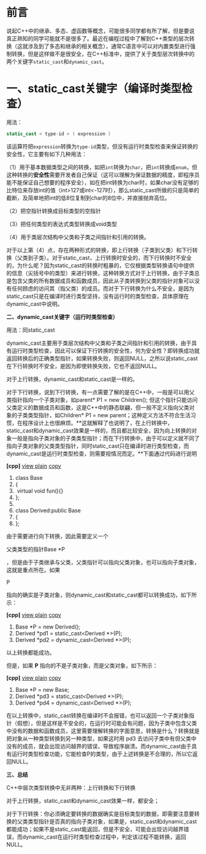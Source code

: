 # 前言

说起C++中的继承、多态、虚函数等概念，可能很多同学都有所了解，但是要说真正熟知的同学可能就不是很多了。最近在编程过程中了解到C++类型的层次转换（这就涉及到了多态和继承的相关概念），通常C语言中可以对内置类型进行强制转换，但是这样做不是很安全，在C++标准中，提供了关于类型层次转换中的两个关键字`static_cast`和`dynamic_cast`。

# 一、static_cast关键字（编译时类型检查）

用法：

```c++
static_cast < type-id > ( expression )
```

该运算符把`expression`转换为`type-id`类型，但没有运行时类型检查来保证转换的安全性，它主要有如下几种用法：

（1）用于基本数据类型之间的转换，如把`int`转换为`char`，把`int`转换成`enum`，但这种转换的**安全性**需要开发者自己保证（这可以理解为保证数据的精度，即程序员能不能保证自己想要的程序安全），如在把int转换为char时，如果char没有足够的比特位来存放int的值（int>127或int<-127时），那么static_cast所做的只是简单的截断，及简单地把int的低8位复制到char的8位中，并直接抛弃高位。

（2）把空指针转换成目标类型的空指针

（3）把任何类型的表达式类型转换成void类型

（4）用于类层次结构中父类和子类之间指针和引用的转换。

对于以上第（4）点，存在两种形式的转换，即上行转换（子类到父类）和下行转换（父类到子类）。对于static_cast，上行转换时安全的，而下行转换时不安全的，为什么呢？因为static_cast的转换时粗暴的，它仅根据类型转换语句中提供的信息（尖括号中的类型）来进行转换，这种转换方式对于上行转换，由于子类总是包含父类的所有数据成员和函数成员，因此从子类转换到父类的指针对象可以没有任何顾虑的访问其（指父类）的成员。而对于下行转换为什么不安全，是因为static_cast只是在编译时进行类型坚持，没有运行时的类型检查，具体原理在dynamic_cast中说明。

**二、dynamic_cast关键字（运行时类型检查）**

用法：同static_cast

dynamic_cast主要用于类层次结构中父类和子类之间指针和引用的转换，由于具有运行时类型检查，因此可以保证下行转换的安全性，何为安全性？即转换成功就返回转换后的正确类型指针，如果转换失败，则返回NULL，之所以说static_cast在下行转换时不安全，是因为即使转换失败，它也不返回NULL。

对于上行转换，dynamic_cast和static_cast是一样的。

对于下行转换，说到下行转换，有一点需要了解的是在C++中，一般是可以用父类指针指向一个子类对象，如parent* P1 = new Children(); 但这个指针只能访问父类定义的数据成员和函数，这是C++中的静态联翩，但一般不定义指向父类对象的子类类型指针，如Children* P1 = new parent；这种定义方法不符合生活习惯，在程序设计上也很麻烦。**这就解释了也说明了，在上行转换中，static_cast和dynamic_cast效果是一样的，而且都比较安全，因为向上转换的对象一般是指向子类对象的子类类型指针；而在下行转换中，由于可以定义就不同了指向子类对象的父类类型指针，同时static_cast只在编译时进行类型检查，而dynamic_cast是运行时类型检查，则需要视情况而定。**下面通过代码进行说明

**[cpp]** [view plain](https://blog.csdn.net/qq_26849233/article/details/62218385#) [copy](https://blog.csdn.net/qq_26849233/article/details/62218385#)

1. class Base  
2. {  
3. ​    virtual void fun(){}  
4. };  
5.   
6. class Derived:public Base  
7. {  
8. };  

由于需要进行向下转换，因此需要定义一个

父类类型的指针Base *P

，但是由于子类继承与父类，父类指针可以指向父类对象，也可以指向子类对象，这就是重点所在。如果

 P

指向的确实是子类对象，则dynamic_cast和static_cast都可以转换成功，如下所示：

**[cpp]** [view plain](https://blog.csdn.net/qq_26849233/article/details/62218385#) [copy](https://blog.csdn.net/qq_26849233/article/details/62218385#)

1. Base *P = new Derived();  
2. Derived *pd1 = static_cast<Derived *>(P);  
3. Derived *pd2 = dynamic_cast<Derived *>(P);  

以上转换都能成功。

但是，如果 **P** 指向的不是子类对象，而是父类对象，如下所示：

**[cpp]** [view plain](https://blog.csdn.net/qq_26849233/article/details/62218385#) [copy](https://blog.csdn.net/qq_26849233/article/details/62218385#)

1. Base *P = new Base;  
2. Derived *pd3 = static_cast<Derived *>(P);  
3. Derived *pd4 = dynamic_cast<Derived *>(P);  

在以上转换中，static_cast转换在编译时不会报错，也可以返回一个子类对象指针（假想），但是这样是不安全的，在运行时可能会有问题，因为子类中包含父类中没有的数据和函数成员，这里需要理解转换的字面意思，转换是什么？转换就是把对象从一种类型转换到另一种类型，如果这时用 pd3 去访问子类中有但父类中没有的成员，就会出现访问越界的错误，导致程序崩溃。而dynamic_cast由于具有运行时类型检查功能，它能检查P的类型，由于上述转换是不合理的，所以它返回NULL。

**三、总结**

C++中层次类型转换中无非两种：上行转换和下行转换

对于上行转换，static_cast和dynamic_cast效果一样，都安全；

对于下行转换：你必须确定要转换的数据确实是目标类型的数据，即需要注意要转换的父类类型指针是否真的指向子类对象，如果是，static_cast和dynamic_cast都能成功；如果不是static_cast能返回，但是不安全，可能会出现访问越界错误，而dynamic_cast在运行时类型检查过程中，判定该过程不能转换，返回NULL。